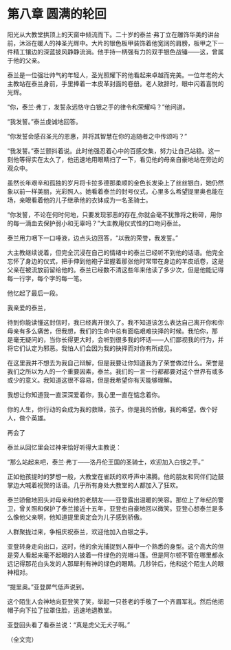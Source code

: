 # 第八章 圆满的轮回

阳光从大教堂拱顶上的天窗中倾流而下。二十岁的泰兰·弗丁立在雕饰华美的讲台前，沐浴在暖人的神圣光辉中。大片的银色板甲装饰着他宽阔的肩膀，板甲之下一件精工镶边的深蓝披风静静流淌。他手持一柄强有力的双手银色战锤——这，曾属于他的父亲。

泰兰是一位强壮帅气的年轻人，圣光照耀下的他看起来卓越而完美。一位年老的大主教站在泰兰身前，手里捧着一本皮革封面的卷册。老人致辞时，眼中闪着喜悦的光辉。

“你，泰兰·弗丁，发誓永远恪守白银之手的律令和荣耀吗？”他问道。

“我发誓。”泰兰虔诚地回答。

“你发誓会感召圣光的恩惠，并将其智慧在你的追随者之中传颂吗？”

“我发誓。”泰兰颤抖着说。此时他强忍着心中的百感交集，努力让自己站稳。这一刻他等得实在太久了，他迅速地用眼睛扫了一下，看见他的母亲自豪地站在旁边的观众中。

虽然长年艰辛和孤独的岁月将卡拉多德那柔顺的金色长发染上了丝丝银白，她仍然象以前一样美丽，光彩照人。她看着泰兰的封号仪式，心里多么希望提里奥也能在场，亲眼看着他的儿子继承他的衣钵成为一名圣骑士。

“你发誓，不论在何时何地，只要发现邪恶的存在,你就会毫不犹豫将之粉碎，用你的每一滴血去保护弱小和无辜吗？”大主教用仪式性的口吻问泰兰。

泰兰用力咽下一口唾液，边点头边回答，“以我的荣誉，我发誓。”

大主教继续说着，但完全沉浸在自己的情绪中的泰兰已经听不到他的话语。他完全忘怀了身边的仪式，把手伸到他袍子里握着那张他时常带在身边的羊皮纸卷，这是父亲在被流放前留给他的。泰兰已经数不清这些年来他读了多少次，但是他能记得每一行字，每个字的每一笔。

他忆起了最后一段。

我亲爱的泰兰，

待到你能读懂这封信时，我已经离开很久了。我不知道该怎么表达自己离开你和你母亲有多么痛苦，但我想，我们的生命中总有面临艰难抉择的时候。我怕你，那 是毫无疑问的，当你长得更大时，会听到很多我的坏话——人们鄙视我的行为，并将它们认定为邪恶。我怕人们会因为我的抉择而对你有所成见。

在这里我并不想去为我自己辩解，但是我要让你知道我为了荣誉做过什么。荣誉是我们之所以为人的一个重要因素，泰兰。我们的一言一行都都要对这个世界有或多或少的意义。我知道这很不容易，但是我希望你有天能够理解。

我想让你知道我一直深深爱着你，我心里一直在惦念着你。

你的人生，你行动的会成为我的救赎，孩子。你是我的骄傲，我的希望。做个好人，做个英雄。

再会了

泰兰从回忆里会过神来恰好听得大主教说：

“那么站起来吧，泰兰·弗丁——洛丹伦王国的圣骑士，欢迎加入白银之手。”

正如他孩提时的梦想一般，大教堂在雀跃的欢呼声中沸腾。他的朋友和同伴们边鼓掌边大喊着祝贺的话语。几乎所有身处大教堂的人都加入了狂欢。

泰兰骄傲地回头对母亲和他的老朋友——亚登露出温暖的笑容。那位上了年纪的警卫，曾关照和保护了泰兰接近十五年，亚登也自豪地回以微笑。亚登心想泰兰是多么像他父亲啊，他知道提里奥定会为儿子感到骄傲。

人群聚拢过来，争相庆祝泰兰，欢迎他加入白银之手。

亚登转身走向出口，这时，他的余光捕捉到人群中一个熟悉的身型。这个高大的但是旁人看起来毫不起眼的人披着一件绿色的兜帽斗篷。但是阿尔顿不管在哪里都永远记得那花白头发的人那犀利有神的绿色的眼睛。几秒钟后，他和这个陌生人的眼神相对。

“提里奥。”亚登屏气低声说到。

这个陌生人会神地向亚登笑了笑，举起一只苍老的手敬了一个齐眉军礼。然后他把帽子向下拉了拉罩住脸，迅速地退教堂。

亚登回头看了看泰兰说：“真是虎父无犬子啊。”

（全文完）

